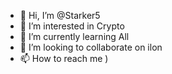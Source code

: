 - 👋 Hi, I’m @Starker5
- 👀 I’m interested in Crypto
- 🌱 I’m currently learning All
- 💞️ I’m looking to collaborate on ilon
- 📫 How to reach me )

<!---
Starker5/Starker5 is a ✨ special ✨ repository because its `README.md` (this file) appears on your GitHub profile.
You can click the Preview link to take a look at your changes.
--->
